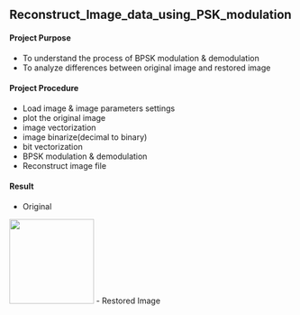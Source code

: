 ## Reconstruct_Image_data_using_PSK_modulation

#### Project Purpose
- To understand the process of BPSK modulation & demodulation
- To analyze differences between original image and restored image

#### Project Procedure
- Load image & image parameters settings
- plot the original image
- image vectorization
- image binarize(decimal to binary)
- bit vectorization
- BPSK modulation & demodulation
- Reconstruct image file

#### Result
- Original

<img src="https://user-images.githubusercontent.com/58179712/124539926-62719a80-de59-11eb-886f-6a42b3a7c42f.png"  width="150">
- Restored Image
